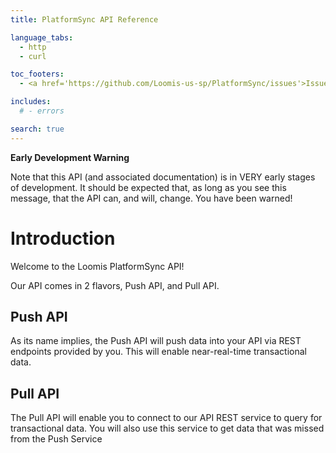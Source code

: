 ```yaml
---
title: PlatformSync API Reference

language_tabs:
  - http
  - curl

toc_footers:
  - <a href='https://github.com/Loomis-us-sp/PlatformSync/issues'>Issues</a>

includes:
  # - errors

search: true
---
```


**Early Development Warning**

Note that this API (and associated documentation) is in VERY early stages of development.  It should be expected that, as long as you see this message, that the API can, and will, change. You have been warned!

# Introduction

Welcome to the Loomis PlatformSync API!

Our API comes in 2 flavors, Push API, and Pull API.

## Push API

As its name implies, the Push API will push data into your API via REST endpoints provided by you.  This will enable near-real-time transactional data.

## Pull API

The Pull API will enable you to connect to our API REST service to query for transactional data.  You will also use this service to get data that was missed from the Push Service

